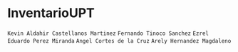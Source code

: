 # InventarioUPT

`Kevin Aldahir Castellanos Martinez`
`Fernando Tinoco Sanchez`
`Ezrel Eduardo Perez Miranda`
`Angel Cortes de la Cruz`
`Arely Hernandez Magdaleno`
